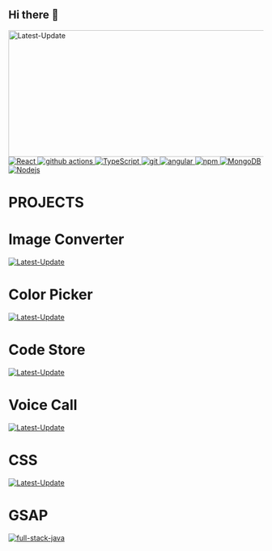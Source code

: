 ## Hi there 👋
 <a href="https://github.com/ranjeetdakshvanshi/PROJECTS"><img alt="Latest-Update" width="600px" height="250px" src="https://github.com/user-attachments/assets/392a8dd4-bc04-40c4-9b67-59e636f75b7b" /></a><br>
  <a href="https://github.com/ranjeetdakshvanshi/">
  <img alt="React" src="https://img.shields.io/badge/-React-45b8d8?style=flat-square&logo=react&logoColor=white" />
  <img alt="github actions" src="https://img.shields.io/badge/-Github_Actions-2088FF?style=flat-square&logo=github-actions&logoColor=white" />
   <img alt="TypeScript" src="https://img.shields.io/badge/-TypeScript-007ACC?style=flat-square&logo=typescript&logoColor=white" />
   <img alt="git" src="https://img.shields.io/badge/-Git-F05032?style=flat-square&logo=git&logoColor=white" />
   <img alt="angular" src="https://img.shields.io/badge/-Angular-DD0031?style=flat-square&logo=angular&logoColor=white" />
  <img alt="npm" src="https://img.shields.io/badge/-NPM-CB3837?style=flat-square&logo=npm&logoColor=white" />
  <img alt="MongoDB" src="https://img.shields.io/badge/-MongoDB-13aa52?style=flat-square&logo=mongodb&logoColor=white" />
  <img alt="Nodejs" src="https://img.shields.io/badge/-Nodejs-43853d?style=flat-square&logo=Node.js&logoColor=white" /></a>

# PROJECTS
  # Image Converter
  <a href="https://imageconverterrd.vercel.app/"><img alt="Latest-Update"  src="https://github.com/user-attachments/assets/a011bd25-e4be-4fb4-8d85-398596ebbd1c" /></a><br>
  # Color Picker
  <a href="https://gradientcolorpicker.vercel.app/"><img alt="Latest-Update" src="https://github.com/user-attachments/assets/54ba328e-ce5c-4d6e-bdb9-08c679b5458a" /></a><br>
  # Code Store
  <a href="https://democodestores.vercel.app/"><img alt="Latest-Update"   src="https://github.com/user-attachments/assets/3ee3927a-49d2-4096-9a71-a2a29f1b44cd" /></a><br>
  # Voice Call
  <a href="https://onlinecalls.vercel.app/"><img alt="Latest-Update"   src="https://github.com/user-attachments/assets/514c7369-a6e2-4924-a22c-8aa56786c7c9" /></a><br>
  # CSS
  <a href="https://csstests.vercel.app/"><img alt="Latest-Update" src="https://github.com/user-attachments/assets/39d2f259-0000-455c-8e61-3a356ad79222" /></a><br>
 # GSAP
 <a href="https://gsaptests.vercel.app/"><img alt="full-stack-java"  src="https://github.com/user-attachments/assets/9d929be5-bf23-49d6-afd0-b9ffc3353ee5"/></a>
